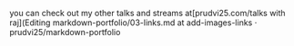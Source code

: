you can check out my other talks and streams at[prudvi25.com/talks with raj](Editing markdown-portfolio/03-links.md at add-images-links · prudvi25/markdown-portfolio
